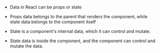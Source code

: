 - Data in React can be props or state
- Props data belongs to the parent that renders the component, while state data belongs to the component itself 

- State is a component's internal data, which it can control and mutate.
- State data is inside the component, and the component can control and mutate the data.
